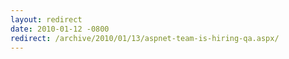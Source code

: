 ```yaml
---
layout: redirect
date: 2010-01-12 -0800
redirect: /archive/2010/01/13/aspnet-team-is-hiring-qa.aspx/
---
```

